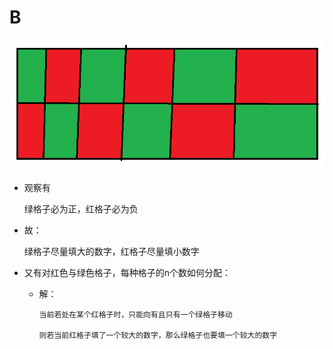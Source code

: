 # B

![图 1](/images/046f08b3807003c42b317aacf1e64eeb394e8f7f3ce381ceeb13879598b36780.png)  

- 观察有

    绿格子必为正，红格子必为负

- 故：

    绿格子尽量填大的数字，红格子尽量填小数字

- 又有对红色与绿色格子，每种格子的n个数如何分配：

  - 解：

        当前若处在某个红格子时，只能向有且只有一个绿格子移动

        则若当前红格子填了一个较大的数字，那么绿格子也要填一个较大的数字
